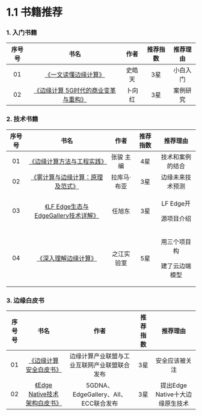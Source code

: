 # 1.1 书籍推荐

### 1. 入门书籍

| 序号号 | 书名 | 作者 | 推荐指数 | 推荐理由 |
| :---: | :---: | :---: | :---: | :---: |
| 01 | [《一文读懂边缘计算》](https://item.jd.com/70797681276.html) | 史皓天 | 3星 | 小白入门 |
| 02 | [《边缘计算 5G时代的商业变革与重构》](https://item.jd.com/12600667.html) | 卜向红 | 3星 | 案例研究 |

### 2. 技术书籍

<table>
  <thead>
    <tr>
      <th style="text-align:center">&#x5E8F;&#x53F7;&#x53F7;</th>
      <th style="text-align:center">&#x4E66;&#x540D;</th>
      <th style="text-align:center">&#x4F5C;&#x8005;</th>
      <th style="text-align:center">&#x63A8;&#x8350;&#x6307;&#x6570;</th>
      <th style="text-align:center">&#x63A8;&#x8350;&#x7406;&#x7531;</th>
    </tr>
  </thead>
  <tbody>
    <tr>
      <td style="text-align:center">01</td>
      <td style="text-align:center"><a href="https://item.jd.com/12646088.html">&#x300A;&#x8FB9;&#x7F18;&#x8BA1;&#x7B97;&#x65B9;&#x6CD5;&#x4E0E;&#x5DE5;&#x7A0B;&#x5B9E;&#x8DF5;&#x300B;</a>
      </td>
      <td style="text-align:center">&#x5F20;&#x9A8F; &#x4E3B;&#x7F16;</td>
      <td style="text-align:center">4&#x661F;</td>
      <td style="text-align:center">&#x6280;&#x672F;&#x548C;&#x6848;&#x4F8B;&#x7684;&#x7ED3;&#x5408;</td>
    </tr>
    <tr>
      <td style="text-align:center">02</td>
      <td style="text-align:center"><a href="https://item.jd.com/12617915.html">&#x300A;&#x96FE;&#x8BA1;&#x7B97;&#x4E0E;&#x8FB9;&#x7F18;&#x8BA1;&#x7B97;&#xFF1A;&#x539F;&#x7406;&#x53CA;&#x8303;&#x5F0F;&#x300B;</a>
      </td>
      <td style="text-align:center">&#x62C9;&#x5E93;&#x9A6C;&#xB7;&#x5E03;&#x4E9A;</td>
      <td style="text-align:center">3&#x661F;</td>
      <td style="text-align:center">&#x8FB9;&#x7F18;&#x672A;&#x6765;&#x6280;&#x672F;&#x9884;&#x6D4B;</td>
    </tr>
    <tr>
      <td style="text-align:center">03</td>
      <td style="text-align:center"><a href="https://item.jd.com/13050804.html">&#x300A;LF Edge&#x751F;&#x6001;&#x4E0E;EdgeGallery&#x6280;&#x672F;&#x8BE6;&#x89E3;&#x300B;</a>
      </td>
      <td style="text-align:center">&#x4EFB;&#x65ED;&#x4E1C;</td>
      <td style="text-align:center">3&#x661F;</td>
      <td style="text-align:center">
        <p>LF Edge&#x5F00;</p>
        <p>&#x6E90;&#x9879;&#x76EE;&#x4ECB;&#x7ECD;</p>
      </td>
    </tr>
    <tr>
      <td style="text-align:center">04</td>
      <td style="text-align:center"><a href="https://item.jd.com/13322898.html">&#x300A;&#x6DF1;&#x5165;&#x7406;&#x89E3;&#x8FB9;&#x7F18;&#x8BA1;&#x7B97;&#x300B;</a>
      </td>
      <td style="text-align:center">&#x4E4B;&#x6C5F;&#x5B9E;&#x9A8C;&#x5BA4;</td>
      <td style="text-align:center">5&#x661F;</td>
      <td style="text-align:center">
        <p>&#x7528;&#x4E09;&#x4E2A;&#x9879;&#x76EE;&#x6784;</p>
        <p>&#x5EFA;&#x4E86;&#x4E91;&#x8FB9;&#x7AEF;&#x6A21;&#x578B;</p>
      </td>
    </tr>
  </tbody>
</table>

### 3. 边缘白皮书

| 序号号 | 书名 | 作者 | 推荐指数 | 推荐理由 |
| :---: | :---: | :---: | :---: | :---: |
| 01 | [《边缘计算安全白皮书》](http://eversec.com.cn/wp-content/uploads/2019/11/%E8%BE%B9%E7%BC%98%E8%AE%A1%E7%AE%97%E5%AE%89%E5%85%A8%E7%99%BD%E7%9A%AE%E4%B9%A6.pdf) | 边缘计算产业联盟与工业互联网产业联盟联合发布 | 3星 | 安全应该被关注 |
| 02 | [《Edge Native技术架构白皮书》](https://pmo32e887-pic2.ysjianzhan.cn/upload/Edge-Native-Technical-Architecture-White-Paper.pdf) | 5GDNA、EdgeGallery、AII、ECC联合发布 | 3星 | 提出Edge Native十大边缘原生技术 |



